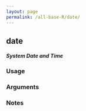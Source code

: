 ```yaml
---
layout: page
permalink: /all-base-R/date/
---
```


## __date__

#### _System Date and Time_

### Usage

### Arguments

### Notes
